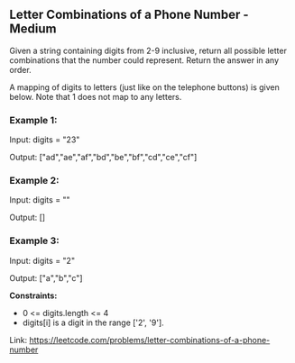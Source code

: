 ## Letter Combinations of a Phone Number - Medium

Given a string containing digits from 2-9 inclusive, return all possible letter combinations that the number could represent. Return the answer in any order.

A mapping of digits to letters (just like on the telephone buttons) is given below. Note that 1 does not map to any letters.

### Example 1:

Input: digits = "23"

Output: ["ad","ae","af","bd","be","bf","cd","ce","cf"]

### Example 2:

Input: digits = ""

Output: []

### Example 3:

Input: digits = "2"

Output: ["a","b","c"]

**Constraints:**

* 0 <= digits.length <= 4
* digits[i] is a digit in the range ['2', '9'].

Link: https://leetcode.com/problems/letter-combinations-of-a-phone-number
